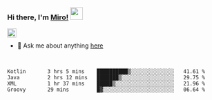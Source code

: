 ### Hi there, I'm [Miro!](https://castariva18.github.io/)  <img src="https://github.com/TheDudeThatCode/TheDudeThatCode/blob/master/Assets/Hi.gif" width="29px">

<a href="https://discord.gg/bhPzjwR">
  <img align="left" alt="Clown Discord" width="21px" src="https://cdn4.iconfinder.com/data/icons/logos-and-brands/512/91_Discord_logo_logos-512.png" />
</a>

<br />

- 💬 Ask me about anything [here](https://github.com/castariva18/castariva18/issues)

<br />

<!--START_SECTION:waka-->
```text
Kotlin       3 hrs 5 mins    ██████████▒░░░░░░░░░░░░░░   41.61 % 
Java         2 hrs 12 mins   ███████▒░░░░░░░░░░░░░░░░░   29.75 % 
XML          1 hr 37 mins    █████▒░░░░░░░░░░░░░░░░░░░   21.96 % 
Groovy       29 mins         █▓░░░░░░░░░░░░░░░░░░░░░░░   06.64 % 
```
<!--END_SECTION:waka-->
